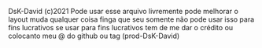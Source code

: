 DsK-David (c)2021
Pode usar esse arquivo livremente 
pode melhorar o layout
muda qualquer coisa
finga que seu
somente não pode usar isso para fins lucrativos 
se usar para fins lucrativos tem de me dar o crédito 
ou colocanto meu @ do github ou tag (prod-DsK-David)